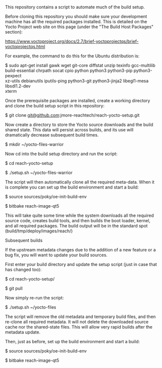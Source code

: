 This repository contains a script to automate much of the build setup.

Before cloning this repository you should make sure your development machine has all the required packages installed.  This is detailed on the Yocto Project web site on this page (under the "The Build Host Packages" section):

https://www.yoctoproject.org/docs/2.7/brief-yoctoprojectqs/brief-yoctoprojectqs.html

For example, the command to do this for the Ubuntu distribution is:

$ sudo apt-get install gawk wget git-core diffstat unzip texinfo gcc-multilib \
     build-essential chrpath socat cpio python python3 python3-pip python3-pexpect \
     xz-utils debianutils iputils-ping python3-git python3-jinja2 libegl1-mesa libsdl1.2-dev \
     xterm

Once the prerequisite packages are installed, create a working directory and clone the build setup script in this repository:

$ git clone git@github.com:jmore-reachtech/reach-yocto-setup.git

Now create a directory to store the Yocto source downloads and the build shared state. This data will persist across builds, and its use will dramatically decrease subsequent build times.

$ mkdir ~/yocto-files-warrior

Now cd into the build setup directory and run the script:

$ cd reach-yocto-setup

$ ./setup.sh ~/yocto-files-warrior

The script will then automatically clone all the required meta-data. When it is complete you can set up the build environment and start a build:

$ source sources/poky/oe-init-build-env
 
$ bitbake reach-image-qt5

This will take quite some time while the system downloads all the required source code, creates build tools, and then builds the boot loader, kernel, and all required packages. The build output will be in the standard spot (build/tmp/deploy/images/reach/)


Subsequent builds

If the upstream metadata changes due to the addition of a new feature or a bug fix, you will want to update your build sources.

First enter your build directory and update the setup script (just in case that has changed too):

$ cd reach-yocto-setup/

$ git pull

Now simply re-run the script:

$ ./setup.sh ~/yocto-files

The script will remove the old metadata and temporary build files, and then re-clone all required metadata.  It will not delete the downloaded source cache nor the shared-state files.  This will allow very rapid builds after the metadata update.

Then, just as before, set up the build environment and start a build:

$ source sources/poky/oe-init-build-env

$ bitbake reach-image-qt5

